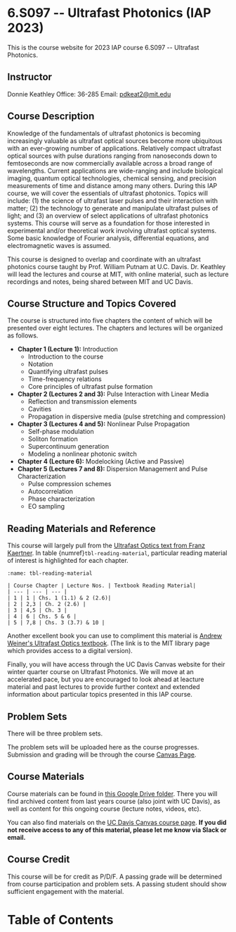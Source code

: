 # 6.S097 -- Ultrafast Photonics (IAP 2023)

This is the course website for 2023 IAP course 6.S097 -- Ultrafast Photonics.  

## Instructor

Donnie Keathley
Office: 36-285
Email: pdkeat2@mit.edu

## Course Description

Knowledge of the fundamentals of ultrafast photonics is becoming increasingly valuable as ultrafast optical sources become more ubiquitous with an ever-growing number of applications. Relatively compact ultrafast optical sources with pulse durations ranging from nanoseconds down to femtoseconds are now commercially available across a broad range of wavelengths. Current applications are wide-ranging and include biological imaging, quantum optical technologies, chemical sensing, and precision measurements of time and distance among many others. During this IAP course, we will cover the essentials of ultrafast photonics. Topics will include: (1) the science of ultrafast laser pulses and their interaction with matter; (2) the technology to generate and manipulate ultrafast pulses of light; and (3) an overview of select applications of ultrafast photonics systems. This course will serve as a foundation for those interested in experimental and/or theoretical work involving ultrafast optical systems. Some basic knowledge of Fourier analysis, differential equations, and electromagnetic waves is assumed. 

This course is designed to overlap and coordinate with an ultrafast photonics course taught by Prof. William Putnam at U.C. Davis. Dr. Keathley will lead the lectures and course at MIT, with online material, such as lecture recordings and notes, being shared between MIT and UC Davis.

## Course Structure and Topics Covered

The course is structured into five chapters the content of which will be presented over eight lectures. The chapters and lectures will be organized as follows.

 - **Chapter 1 (Lecture 1):**  Introduction
     - Introduction to the course
     - Notation
     - Quantifying ultrafast pulses
     - Time-frequency relations
     - Core principles of ultrafast pulse formation
 - **Chapter 2 (Lectures 2 and 3):** Pulse Interaction with Linear Media
    - Reflection and transmission elements
    - Cavities
    - Propagation in dispersive media (pulse stretching and compression)
 - **Chapter 3 (Lectures 4 and 5):** Nonlinear Pulse Propagation
    - Self-phase modulation
    - Soliton formation
    - Supercontinuum generation
    - Modeling a nonlinear photonic switch
 - **Chapter 4 (Lecture 6):** Modelocking (Active and Passive)
 - **Chapter 5 (Lectures 7 and 8):** Dispersion Management and Pulse Characterization 
    - Pulse compression schemes
    - Autocorrelation 
    - Phase characterization
    - EO sampling

## Reading Materials and Reference

This course will largely pull from the [Ultrafast Optics text from Franz Kaertner](https://ocw.mit.edu/courses/6-977-ultrafast-optics-spring-2005/f806ff596f9bffb74003360e2c05c086_MIT6_977S05_textbook.pdf).  In table {numref}`tbl-reading-material`, particular reading material of interest is highlighted for each chapter.

```{table} Course reading material.
:name: tbl-reading-material

| Course Chapter | Lecture Nos. | Textbook Reading Material| 
| --- | --- | --- |
| 1 | 1 | Chs. 1 (1.1) & 2 (2.6)|
| 2 | 2,3 | Ch. 2 (2.6) |
| 3 | 4,5 | Ch. 3 |
| 4 | 6 | Chs. 5 & 6 |
| 5 | 7,8 | Chs. 3 (3.7) & 10 |

```

Another excellent book you can use to compliment this material is [Andrew Weiner's Ultrafast Optics textbook](https://mit.primo.exlibrisgroup.com/discovery/fulldisplay?context=L&docid=alma990016692990106761&lang=en&search_scope=all&tab=all&vid=01MIT_INST:MIT). (The link is to the MIT library page which provides access to a digital version).

Finally, you will have access through the UC Davis Canvas website for their winter quarter course on Ultrafast Photonics.  We will move at an accelerated pace, but you are encouraged to look ahead at leacture material and past lectures to provide further context and extended information about particular topics presented in this IAP course.  

## Problem Sets

There will be three problem sets.  

The problem sets will be uploaded here as the course progresses.  Submission and grading will be through the course [Canvas Page](https://canvas.mit.edu/courses/20238).  

## Course Materials

Course materials can be found in [this Google Drive folder](https://drive.google.com/drive/folders/1PLPXFHaRfZv0kEO8l_J4AB7U0dIZcLFk?usp=share_link).  There you will find archived content from last years course (also joint with UC Davis), as well as content for this ongoing course (lecture notes, videos, etc).  

You can also find materials on the [UC Davis Canvas course page](https://canvas.ucdavis.edu/). **If you did not receive access to any of this material, please let me know via Slack or email.** 

## Course Credit

This course will be for credit as P/D/F.  A passing grade will be determined from course participation and problem sets.  A passing student should show sufficient engagement with the material.  

# Table of Contents

```{tableofcontents}
```

